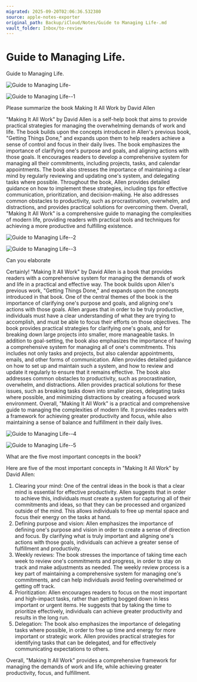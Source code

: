 ```yaml
---
migrated: 2025-09-20T02:06:36.532380
source: apple-notes-exporter
original_path: Backup/iCloud/Notes/Guide to Managing Life-.md
vault_folder: Inbox/to-review
---
```

# Guide to Managing Life.

Guide to Managing Life.

![Guide to Managing Life-](images/Guide%20to%20Managing%20Life-.svg)

![Guide to Managing Life--1](images/Guide%20to%20Managing%20Life--1.jpeg)

Please summarize the book Making It All Work by David Allen

"Making It All Work" by David Allen is a self-help book that aims to provide practical strategies for managing the overwhelming demands of work and life. The book builds upon the concepts introduced in Allen's previous book, "Getting Things Done," and expands upon them to help readers achieve a sense of control and focus in their daily lives.
The book emphasizes the importance of clarifying one's purpose and goals, and aligning actions with those goals. It encourages readers to develop a comprehensive system for managing all their commitments, including projects, tasks, and calendar appointments. The book also stresses the importance of maintaining a clear mind by regularly reviewing and updating one's system, and delegating tasks where possible.
Throughout the book, Allen provides detailed guidance on how to implement these strategies, including tips for effective communication, prioritization, and decision-making. He also addresses common obstacles to productivity, such as procrastination, overwhelm, and distractions, and provides practical solutions for overcoming them.
Overall, "Making It All Work" is a comprehensive guide to managing the complexities of modern life, providing readers with practical tools and techniques for achieving a more productive and fulfilling existence.

![Guide to Managing Life--2](images/Guide%20to%20Managing%20Life--2.svg)

![Guide to Managing Life--3](images/Guide%20to%20Managing%20Life--3.jpeg)

Can you elaborate

Certainly! "Making It All Work" by David Allen is a book that provides readers with a comprehensive system for managing the demands of work and life in a practical and effective way. The book builds upon Allen's previous work, "Getting Things Done," and expands upon the concepts introduced in that book.
One of the central themes of the book is the importance of clarifying one's purpose and goals, and aligning one's actions with those goals. Allen argues that in order to be truly productive, individuals must have a clear understanding of what they are trying to accomplish, and must be able to focus their efforts on those objectives. The book provides practical strategies for clarifying one's goals, and for breaking down large projects into smaller, more manageable tasks.
In addition to goal-setting, the book also emphasizes the importance of having a comprehensive system for managing all of one's commitments. This includes not only tasks and projects, but also calendar appointments, emails, and other forms of communication. Allen provides detailed guidance on how to set up and maintain such a system, and how to review and update it regularly to ensure that it remains effective.
The book also addresses common obstacles to productivity, such as procrastination, overwhelm, and distractions. Allen provides practical solutions for these issues, such as breaking tasks down into smaller pieces, delegating tasks where possible, and minimizing distractions by creating a focused work environment.
Overall, "Making It All Work" is a practical and comprehensive guide to managing the complexities of modern life. It provides readers with a framework for achieving greater productivity and focus, while also maintaining a sense of balance and fulfillment in their daily lives.

![Guide to Managing Life--4](images/Guide%20to%20Managing%20Life--4.svg)

![Guide to Managing Life--5](images/Guide%20to%20Managing%20Life--5.jpeg)

What are the five most important concepts in the book?

Here are five of the most important concepts in "Making It All Work" by David Allen:
1. Clearing your mind: One of the central ideas in the book is that a clear mind is essential for effective productivity. Allen suggests that in order to achieve this, individuals must create a system for capturing all of their commitments and ideas, so that they can be processed and organized outside of the mind. This allows individuals to free up mental space and focus their energy on the tasks at hand.
2. Defining purpose and vision: Allen emphasizes the importance of defining one's purpose and vision in order to create a sense of direction and focus. By clarifying what is truly important and aligning one's actions with those goals, individuals can achieve a greater sense of fulfillment and productivity.
3. Weekly reviews: The book stresses the importance of taking time each week to review one's commitments and progress, in order to stay on track and make adjustments as needed. The weekly review process is a key part of maintaining a comprehensive system for managing one's commitments, and can help individuals avoid feeling overwhelmed or getting off track.
4. Prioritization: Allen encourages readers to focus on the most important and high-impact tasks, rather than getting bogged down in less important or urgent items. He suggests that by taking the time to prioritize effectively, individuals can achieve greater productivity and results in the long run.
5. Delegation: The book also emphasizes the importance of delegating tasks where possible, in order to free up time and energy for more important or strategic work. Allen provides practical strategies for identifying tasks that can be delegated, and for effectively communicating expectations to others.

Overall, "Making It All Work" provides a comprehensive framework for managing the demands of work and life, while achieving greater productivity, focus, and fulfillment.
